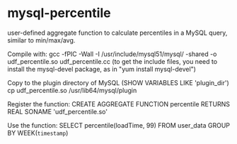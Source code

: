 # mysql-percentile
user-defined aggregate function to calculate percentiles in a MySQL query, similar to min/max/avg.

Compile with:
gcc -fPIC -Wall -I /usr/include/mysql51/mysql/ -shared -o udf_percentile.so  udf_percentile.cc
(to get the include files, you need to install the mysql-devel package, as in "yum install mysql-devel")

Copy to the plugin directory of MySQL (SHOW VARIABLES LIKE 'plugin_dir')
cp udf_percentile.so /usr/lib64/mysql/plugin

Register the function:
CREATE AGGREGATE FUNCTION percentile RETURNS REAL SONAME 'udf_percentile.so'

Use the function:
SELECT percentile(loadTime, 99) FROM user_data GROUP BY WEEK(`timestamp`)
